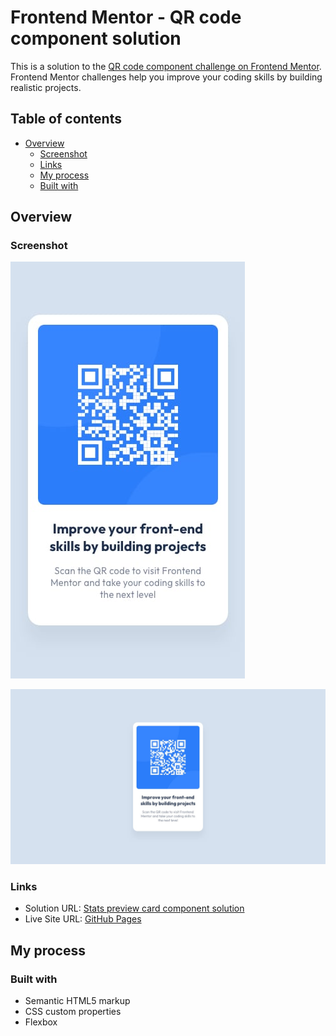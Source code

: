 # Frontend Mentor - QR code component solution

This is a solution to the [QR code component challenge on Frontend Mentor](https://www.frontendmentor.io/challenges/qr-code-component-iux_sIO_H). Frontend Mentor challenges help you improve your coding skills by building realistic projects. 

## Table of contents

- [Overview](#overview)
  - [Screenshot](#screenshot)
  - [Links](#links)
  - [My process](#my-process)
  - [Built with](#built-with)

## Overview

### Screenshot
![](assets/design/mobile-design.jpg)

![](assets/design/desktop-design.jpg)

### Links

- Solution URL: [Stats preview card component solution](https://www.frontendmentor.io/solutions/qr-code-component-solution--HaRhQMKtL)
- Live Site URL: [GitHub Pages](https://jimaloko.github.io/QR-code-component-solution/)

## My process

### Built with

- Semantic HTML5 markup
- CSS custom properties
- Flexbox
